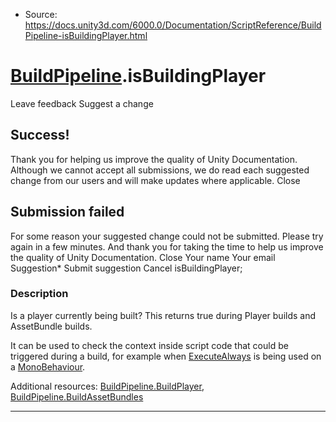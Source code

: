 * Source: https://docs.unity3d.com/6000.0/Documentation/ScriptReference/BuildPipeline-isBuildingPlayer.html

#  [BuildPipeline](https://docs.unity3d.com/6000.0/Documentation/ScriptReference/BuildPipeline.html).isBuildingPlayer
Leave feedback
Suggest a change
## Success!
Thank you for helping us improve the quality of Unity Documentation. Although we cannot accept all submissions, we do read each suggested change from our users and will make updates where applicable.
Close
## Submission failed
For some reason your suggested change could not be submitted. Please <a>try again</a> in a few minutes. And thank you for taking the time to help us improve the quality of Unity Documentation.
Close
Your name Your email Suggestion* Submit suggestion
Cancel
isBuildingPlayer; 
### Description
Is a player currently being built?
This returns true during Player builds and AssetBundle builds.  
  
It can be used to check the context inside script code that could be triggered during a build, for example when [ExecuteAlways](https://docs.unity3d.com/6000.0/Documentation/ScriptReference/ExecuteAlways.html) is being used on a [MonoBehaviour](https://docs.unity3d.com/6000.0/Documentation/ScriptReference/MonoBehaviour.html).  
  
Additional resources: [BuildPipeline.BuildPlayer](https://docs.unity3d.com/6000.0/Documentation/ScriptReference/BuildPipeline.BuildPlayer.html), [BuildPipeline.BuildAssetBundles](https://docs.unity3d.com/6000.0/Documentation/ScriptReference/BuildPipeline.BuildAssetBundles.html)
* * *
